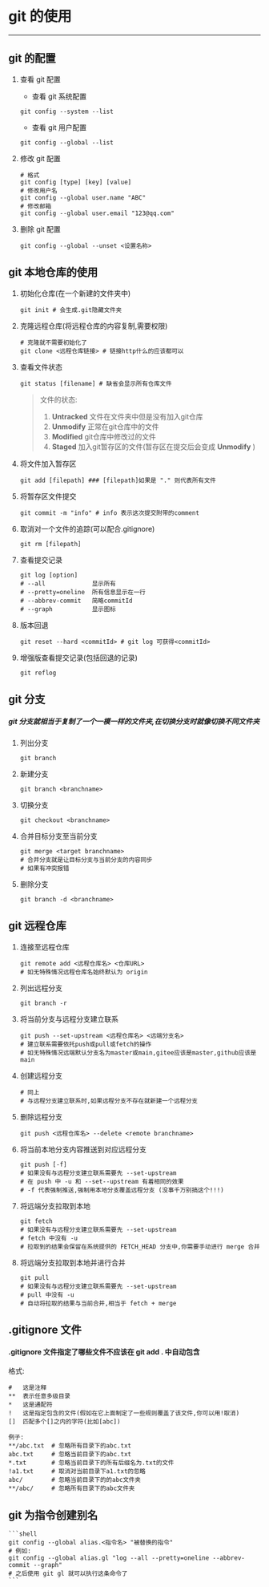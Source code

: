 # git 的使用

---

## git 的配置

1. 查看 git 配置
	- 查看 git 系统配置
	```shell
	git config --system --list
	```
	- 查看 git 用户配置
	```shell
	git config --global --list
	```
2. 修改 git 配置
	```shell
	# 格式
	git config [type] [key] [value]
	# 修改用户名
	git config --global user.name "ABC"
	# 修改邮箱
	git config --global user.email "123@qq.com"
	```

3. 删除 git 配置
	```shell
	git config --global --unset <设置名称>
	```
	
## git 本地仓库的使用

1. 初始化仓库(在一个新建的文件夹中)
	```shell
	git init # 会生成.git隐藏文件夹
	```

2. 克隆远程仓库(将远程仓库的内容复制,需要权限)
	```shell
	# 克隆就不需要初始化了
	git clone <远程仓库链接> # 链接http什么的应该都可以
	```
	
3. 查看文件状态
	```shell
	git status [filename] # 缺省会显示所有仓库文件
	```
	>文件的状态:
	>	1. __Untracked__	文件在文件夹中但是没有加入git仓库
	>	2. __Unmodify__		正常在git仓库中的文件
	>	3. __Modified__		git仓库中修改过的文件
	>	4. __Staged__		加入git暂存区的文件(暂存区在提交后会变成 __Unmodify__ )

4. 将文件加入暂存区
	```shell
	git add [filepath] ### [filepath]如果是 "." 则代表所有文件
	```
	
5. 将暂存区文件提交
	```shell
	git commit -m "info" # info 表示这次提交附带的comment
	```
	
6. 取消对一个文件的追踪(可以配合.gitignore)
	```shell
	git rm [filepath]
	```
	
7. 查看提交记录
	```shell
	git log [option]
	# --all 			显示所有
	# --pretty=oneline	所有信息显示在一行
	# --abbrev-commit	简略commitId
	# --graph			显示图标
	```
	
8. 版本回退
	```shell
	git reset --hard <commitId> # git log 可获得<commitId>
	```

9. 增强版查看提交记录(包括回退的记录)
	```shell
	git reflog
	```
	
	
## git 分支

##### git 分支就相当于复制了一个一模一样的文件夹,在切换分支时就像切换不同文件夹

1. 列出分支
	```shell
	git branch
	```

2. 新建分支
	```shell
	git branch <branchname>
	```

3. 切换分支
	```
	git checkout <branchname>
	```
	
4. 合并目标分支至当前分支
	```shell
	git merge <target branchname>
	# 合并分支就是让目标分支与当前分支的内容同步
	# 如果有冲突报错
	```
	
5. 删除分支
	```shell
	git branch -d <branchname>
	```
	

## git 远程仓库

1. 连接至远程仓库
	```shell
	git remote add <远程仓库名> <仓库URL>
	# 如无特殊情况远程仓库名始终默认为 origin
	```

2. 列出远程分支
	```shell
	git branch -r
	```

3. 将当前分支与远程分支建立联系
	```shell
	git push --set-upstream <远程仓库名> <远端分支名>
	# 建立联系需要依托push或pull或fetch的操作
	# 如无特殊情况远端默认分支名为master或main,gitee应该是master,github应该是main
	```
	
4. 创建远程分支
	```
	# 同上
	# 与远程分支建立联系时,如果远程分支不存在就新建一个远程分支
	```
	
5. 删除远程分支
	```shell
	git push <远程仓库名> --delete <remote branchname>
	```
	
6. 将当前本地分支内容推送到对应远程分支
	```shell
	git push [-f]
	# 如果没有与远程分支建立联系需要先 --set-upstream
	# 在 push 中 -u 和 --set--upstream 有着相同的效果
	# -f 代表强制推送,强制用本地分支覆盖远程分支 (没事千万别搞这个!!!)
	```
	
7. 将远端分支拉取到本地
	```shell
	git fetch
	# 如果没有与远程分支建立联系需要先 --set-upstream
	# fetch 中没有 -u
	# 拉取到的结果会保留在系统提供的 FETCH_HEAD 分支中,你需要手动进行 merge 合并
	```
	
8. 将远端分支拉取到本地并进行合并
	```shell
	git pull
	# 如果没有与远程分支建立联系需要先 --set-upstream
	# pull 中没有 -u
	# 自动将拉取的结果与当前合并,相当于 fetch + merge
	```

## .gitignore 文件

#### .gitignore 文件指定了哪些文件不应该在 git add . 中自动包含

格式:
```.gitignore
# 	这是注释
** 	表示任意多级目录
* 	这是通配符
!	这是指定包含的文件(假如在它上面制定了一些规则覆盖了该文件,你可以用!取消)
[]	匹配多个[]之内的字符(比如[abc])

例子:
**/abc.txt	# 忽略所有目录下的abc.txt
abc.txt		# 忽略当前目录下的abc.txt
*.txt		# 忽略当前目录下的所有后缀名为.txt的文件
!a1.txt		# 取消对当前目录下a1.txt的忽略
abc/		# 忽略当前目录下的的abc文件夹
**/abc/		# 忽略所有目录下的abc文件夹
```

## git 为指令创建别名

	```shell
	git config --global alias.<指令名> "被替换的指令"
	# 例如:
	git config --global alias.gl "log --all --pretty=oneline --abbrev-commit --graph"
	# 之后使用 git gl 就可以执行这条命令了
	```